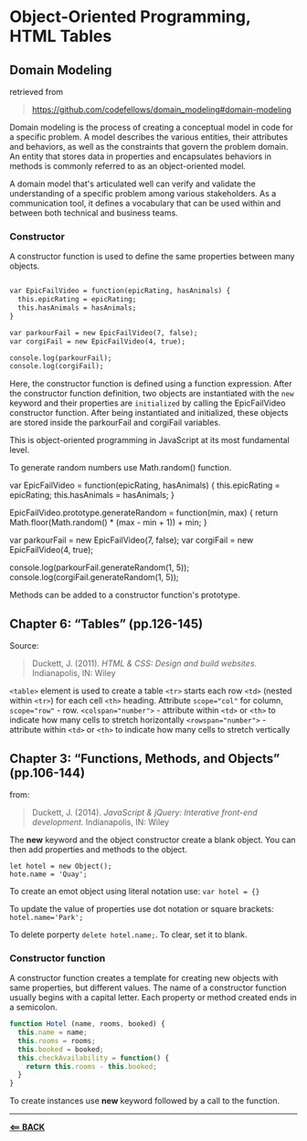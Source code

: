 # Object-Oriented Programming, HTML Tables

## Domain Modeling

retrieved from  
> https://github.com/codefellows/domain_modeling#domain-modeling

Domain modeling is the process of creating a conceptual model in code for a specific problem. A model describes the various entities, their attributes and behaviors, as well as the constraints that govern the problem domain. An entity that stores data in properties and encapsulates behaviors in methods is commonly referred to as an object-oriented model.

A domain model that's articulated well can verify and validate the understanding of a specific problem among various stakeholders. As a communication tool, it defines a vocabulary that can be used within and between both technical and business teams.

### Constructor  

A constructor function is used to define the same properties between many objects.  

``` markdown

var EpicFailVideo = function(epicRating, hasAnimals) {
  this.epicRating = epicRating;
  this.hasAnimals = hasAnimals;
}

var parkourFail = new EpicFailVideo(7, false);
var corgiFail = new EpicFailVideo(4, true);

console.log(parkourFail);
console.log(corgiFail);
```  

Here, the constructor function is defined using a function expression. After the constructor function definition, two objects are instantiated with the `new` keyword and their properties are `initialized` by calling the EpicFailVideo constructor function. After being instantiated and initialized, these objects are stored inside the parkourFail and corgiFail variables.

This is object-oriented programming in JavaScript at its most fundamental level.


To generate random numbers use Math.random() function.

var EpicFailVideo = function(epicRating, hasAnimals) {
  this.epicRating = epicRating;
  this.hasAnimals = hasAnimals;
}

EpicFailVideo.prototype.generateRandom = function(min, max) {
  return Math.floor(Math.random() * (max - min + 1)) + min;
}

var parkourFail = new EpicFailVideo(7, false);
var corgiFail = new EpicFailVideo(4, true);

console.log(parkourFail.generateRandom(1, 5));
console.log(corgiFail.generateRandom(1, 5));

Methods can be added to a constructor function's prototype.

## Chapter 6: “Tables” (pp.126-145)

Source:
> Duckett, J. (2011). *HTML & CSS: Design and build websites.* Indianapolis, IN: Wiley

`<table>` element is used to create a table
`<tr>` starts each row
`<td>` (nested within `<tr>`) for each cell
`<th>` heading. Attribute `scope="col"` for column, `scope="row"` - row.
`<colspan="number">` - attribute within `<td>` or `<th>` to indicate how many cells to stretch horizontally
`<rowspan="number">` - attribute within `<td>` or `<th>` to indicate how many cells to stretch vertically


## Chapter 3: “Functions, Methods, and Objects” (pp.106-144)

from:
> Duckett, J. (2014). *JavaScript & jQuery: Interative front-end development.* Indianapolis, IN: Wiley

The **new** keyword and the object constructor create a blank object. You can then add properties and methods to the object.

```
let hotel = new Object();
hote.name = 'Quay';
```

To create an emot object using literal notation use: `var hotel = {}`

To update the value of properties use dot notation or square brackets: 
`hotel.name='Park';`

To delete porperty `delete hotel.name;`. To clear, set it to blank.

### Constructor function

A constructor function creates a template for creating new objects with same properties, but different values. The name of a constructor function usually begins with a capital letter. Each property or method created ends in a semicolon.

``` js
function Hotel (name, rooms, booked) {
  this.name = name;
  this.rooms = rooms;
  this.booked = booked;
  this.checkAvailability = function() {
    return this.rooms - this.booked;
  }
}
```

To create instances use **new** keyword followed by a call to the function.



-----

[**<== BACK**](201-toc.md)